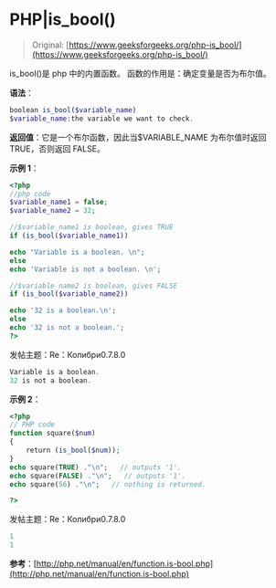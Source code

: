 # PHP|is_bool()

> Original: [https://www.geeksforgeeks.org/php-is_bool/](https://www.geeksforgeeks.org/php-is_bool/)

is_bool()是 php 中的内置函数。 函数的作用是：确定变量是否为布尔值。

**语法**：

```php
boolean is_bool($variable_name)
$variable_name:the variable we want to check.
```

**返回值**：它是一个布尔函数，因此当$VARIABLE_NAME 为布尔值时返回 TRUE，否则返回 FALSE。

**示例 1**：

```php
<?php
//php code
$variable_name1 = false;
$variable_name2 = 32;

//$variable_name1 is boolean, gives TRUE
if (is_bool($variable_name1))

echo "Variable is a boolean. \n";
else
echo 'Variable is not a boolean. \n';

//$variable_name2 is boolean, gives FALSE
if (is_bool($variable_name2))

echo '32 is a boolean.\n';
else
echo '32 is not a boolean.';
?>
```

发帖主题：Re：Колибри0.7.8.0

```php
Variable is a boolean. 
32 is not a boolean.

```

**示例 2**：

```php
<?php
// PHP code
function square($num)
{
    return (is_bool($num));
}
echo square(TRUE) ."\n";   // outputs '1'.
echo square(FALSE) ."\n";   // outputs '1'.
echo square(56) ."\n";   // nothing is returned.

?>
```

发帖主题：Re：Колибри0.7.8.0

```php
1
1

```

**参考**：[http://php.net/manual/en/function.is-bool.php](http://php.net/manual/en/function.is-bool.php)